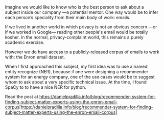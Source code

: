 Imagine we would like to know who is the best person to ask about a subject inside our company —a potential mentor. One way would be to infer each person’s speciality from their main body of work: emails.

If we lived in another world in which privacy is not an obvious concern —or if we worked in Google— reading other people's email would be totally kosher. In the normal, privacy-complaint world, this remains a purely academic exercise.

However we do have access to a publicly-released corpus of emails to work with: the Enron email dataset.

When I first approached this subject, my first idea was to use a named entity recognize (NER), because if one were designing a recommender system for an energy company, one of the use cases would be to suggest whom to ask about a very specific technical issue. At the time, I found SpaCy to to have a nice NER for python.

Read the post at https://danielpradilla.info/blog/recommender-system-for-finding-subject-matter-experts-using-the-enron-email-corpus[https://danielpradilla.info/blog/recommender-system-for-finding-subject-matter-experts-using-the-enron-email-corpus]
